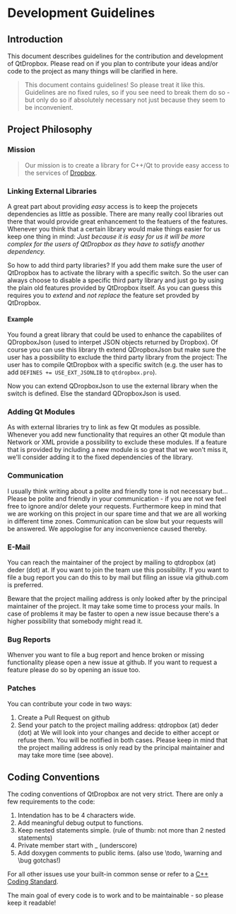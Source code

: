# Development Guidelines

## Introduction
This document describes guidelines for the contribution and development of QtDropbox.
Please read on if you plan to contribute your ideas and/or code to the project as many things will be clarified in here.

> This document contains guidelines! So please treat it like this.
> Guidelines are no fixed rules, so if you see need to break them do so - but only do so if absolutely necessary not just because
> they seem to be inconvenient.

## Project Philosophy
### Mission
> Our mission is to create a library for C++/Qt to provide easy access to the services of [Dropbox](http://www.dropbox.com/).

### Linking External Libraries
A great part about providing *easy* access is to keep the projecets dependencies as little as possible. There are many
really cool libraries out there that would provide great enhancement to the featuers of the features. Whenever you
think that a certain library would make things easier for us keep one thing in mind: *Just because it is easy for us
it will be more complex for the users of QtDropbox as they have to satisfy another dependency.*

So how to add third party libraries? If you add them make sure the user of QtDropbox has to activate the library with a
specific switch. So the user can always choose to disable a specific third party library and just go by using the plain
old features provided by QtDropbox itself. As you can guess this requires you to *extend* and *not replace* the feature
set provded by QtDropbox.

#### Example
You found a great library that could be used to enhance the capabilites of QDropboxJson (used to interpet JSON objects 
returned by Dropbox). Of course you can use this library th extend QDropboxJson but make sure the user has a possibility
to exclude the third party library from the project: The user has to compile QtDropbox with a specific switch (e.g.
the user has to add `DEFINES += USE_EXT_JSONLIB` to `qtdropbox.pro`).

Now you can extend QDropboxJson to use the external library when the switch is defined. Else the standard QDropboxJson
is used.

### Adding Qt Modules
As with external libraries try to link as few Qt modules as possible. Whenever you add new functionality that requires
an other Qt module than Network or XML provide a possibility to exclude these modules. If a feature that is provided
by including a new module is so great that we won't miss it, we'll consider adding it to the fixed dependencies of the
library.

### Communication
I usually think writing about a polite and friendly tone is not necessary but... Please be polite and friendly in your
communication - if you are not we feel free to ignore and/or delete your requests. Furthermore keep in mind that we
are working on this project in our spare time and that we are all working in different time zones. Communication can
be slow but your requests will be answered. We appologise for any inconvenience caused thereby.

### E-Mail
You can reach the maintainer of the project by mailing to qtdropbox (at) deder (dot) at. If you want to join the team
use this possibility. If you want to file a bug report you can do this to by mail but filing an issue via github.com is
preferred.

Beware that the project mailing address is only looked after by the principal maintainer of the project. It may take
some time to process your mails. In case of problems it may be faster to open a new issue because there's a higher
possibility that somebody might read it.

### Bug Reports
Whenver you want to file a bug report and hence broken or missing functionality please open a new issue at github. If
you want to request a feature please do so by opening an issue too.

### Patches
You can contribute your code in two ways:
  1. Create a Pull Request on github
  1. Send your patch to the project mailing address: qtdropbox (at) deder (dot) at
We will look into your changes and decide to either accept or refuse them. You will be notified in both cases. Please
keep in mind that the project mailing address is only read by the principal maintainer and may take more time (see above).

## Coding Conventions
The coding conventions of QtDropbox are not very strict. There are only a few requirements to the code:

1. Intendation has to be 4 characters wide.
1. Add meaningful debug output to functions.
1. Keep nested statements simple. (rule of thumb: not more than 2 nested statements)
1. Private member start with _ (underscore)
1. Add doxygen comments to public items. (also use \todo, \warning and \bug gotchas!)

For all other issues use your built-in common sense or refer to a [C++ Coding Standard](http://www.possibility.com/Cpp/CppCodingStandard.html).

The main goal of every code is to work and to be maintainable - so please keep it readable!
